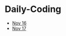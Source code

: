 # Daily-Coding
<p>
<ul>
<li><a href="/Nov-16-Sum-of-Beauty-of-All-Substrings-GFG-POTD">Nov 16</a></li>
<li><a href="/Nov-17-Nov-17-Count-of-Subarrays-GFG-POTD">Nov 17</a></li>
</ul>
</p>
